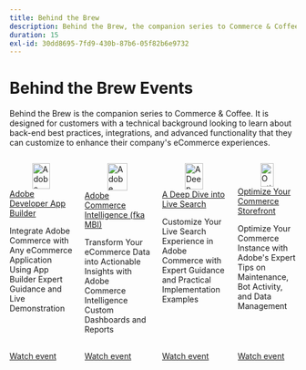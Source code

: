 ```yaml
---
title: Behind the Brew
description: Behind the Brew, the companion series to Commerce & Coffee, is tailored for technically inclined customers seeking to master back-end best practices, integrations, and advanced functionalities to enhance their eCommerce experiences.
duration: 15
exl-id: 30dd8695-7fd9-430b-87b6-05f82b6e9732
---
```

# Behind the Brew Events

Behind the Brew is the companion series to Commerce & Coffee. It is designed for customers with a technical background looking to learn about back-end best practices, integrations, and advanced functionality that they can customize to enhance their company's eCommerce experiences.

<!-- CARDS

{cta  = Watch event}

* 2025/proactive-monitoring-tools.md
* 2025/app-builder.md
* 2025/commerce-intelligence.md
* 2025/deep-dive-live-search.md
* 2025/commerce-storefront.md

-->
<!-- START CARDS HTML - DO NOT MODIFY BY HAND -->
<div class="columns">
    <div class="column is-half-tablet is-half-desktop is-one-third-widescreen" aria-label="Adobe Developer App Builder">
        <div class="card" style="height: 100%; display: flex; flex-direction: column; height: 100%;">
            <div class="card-image">
                <figure class="image x-is-16by9">
                    <a href="2025/app-builder.md" title="Adobe Developer App Builder" target="_blank" rel="referrer">
                        <img class="is-bordered-r-small" src="https://video.tv.adobe.com/v/3443027/?format=jpeg&nocache=1749738836125" alt="Adobe Developer App Builder"
                             style="width: 100%; aspect-ratio: 16 / 9; object-fit: cover; overflow: hidden; display: block; margin: auto;">
                    </a>
                </figure>
            </div>
            <div class="card-content is-padded-small" style="display: flex; flex-direction: column; flex-grow: 1; justify-content: space-between;">
                <div class="top-card-content">
                    <p class="headline is-size-6 has-text-weight-bold">
                        <a href="2025/app-builder.md" target="_blank" rel="referrer" title="Adobe Developer App Builder">Adobe Developer App Builder</a>
                    </p>
                    <p class="is-size-6">Integrate Adobe Commerce with Any eCommerce Application Using App Builder Expert Guidance and Live Demonstration</p>
                </div>
                <a href="2025/app-builder.md" target="_blank" rel="referrer" class="spectrum-Button spectrum-Button--outline spectrum-Button--primary spectrum-Button--sizeM" style="align-self: flex-start; margin-top: 1rem;">
                    <span class="spectrum-Button-label has-no-wrap has-text-weight-bold">Watch event</span>
                </a>
            </div>
        </div>
    </div>
    <div class="column is-half-tablet is-half-desktop is-one-third-widescreen" aria-label="Adobe Commerce Intelligence (fka MBI)">
        <div class="card" style="height: 100%; display: flex; flex-direction: column; height: 100%;">
            <div class="card-image">
                <figure class="image x-is-16by9">
                    <a href="2025/commerce-intelligence.md" title="Adobe Commerce Intelligence (fka MBI)" target="_blank" rel="referrer">
                        <img class="is-bordered-r-small" src="https://video.tv.adobe.com/v/3443025/?format=jpeg&nocache=1749738836111" alt="Adobe Commerce Intelligence (fka MBI)"
                             style="width: 100%; aspect-ratio: 16 / 9; object-fit: cover; overflow: hidden; display: block; margin: auto;">
                    </a>
                </figure>
            </div>
            <div class="card-content is-padded-small" style="display: flex; flex-direction: column; flex-grow: 1; justify-content: space-between;">
                <div class="top-card-content">
                    <p class="headline is-size-6 has-text-weight-bold">
                        <a href="2025/commerce-intelligence.md" target="_blank" rel="referrer" title="Adobe Commerce Intelligence (fka MBI)">Adobe Commerce Intelligence (fka MBI)</a>
                    </p>
                    <p class="is-size-6">Transform Your eCommerce Data into Actionable Insights with Adobe Commerce Intelligence Custom Dashboards and Reports</p>
                </div>
                <a href="2025/commerce-intelligence.md" target="_blank" rel="referrer" class="spectrum-Button spectrum-Button--outline spectrum-Button--primary spectrum-Button--sizeM" style="align-self: flex-start; margin-top: 1rem;">
                    <span class="spectrum-Button-label has-no-wrap has-text-weight-bold">Watch event</span>
                </a>
            </div>
        </div>
    </div>
    <div class="column is-half-tablet is-half-desktop is-one-third-widescreen" aria-label="A Deep Dive into Live Search">
        <div class="card" style="height: 100%; display: flex; flex-direction: column; height: 100%;">
            <div class="card-image">
                <figure class="image x-is-16by9">
                    <a href="2025/deep-dive-live-search.md" title="A Deep Dive into Live Search" target="_blank" rel="referrer">
                        <img class="is-bordered-r-small" src="https://video.tv.adobe.com/v/3443021/?format=jpeg&nocache=1749738836153" alt="A Deep Dive into Live Search"
                             style="width: 100%; aspect-ratio: 16 / 9; object-fit: cover; overflow: hidden; display: block; margin: auto;">
                    </a>
                </figure>
            </div>
            <div class="card-content is-padded-small" style="display: flex; flex-direction: column; flex-grow: 1; justify-content: space-between;">
                <div class="top-card-content">
                    <p class="headline is-size-6 has-text-weight-bold">
                        <a href="2025/deep-dive-live-search.md" target="_blank" rel="referrer" title="A Deep Dive into Live Search">A Deep Dive into Live Search</a>
                    </p>
                    <p class="is-size-6">Customize Your Live Search Experience in Adobe Commerce with Expert Guidance and Practical Implementation Examples</p>
                </div>
                <a href="2025/deep-dive-live-search.md" target="_blank" rel="referrer" class="spectrum-Button spectrum-Button--outline spectrum-Button--primary spectrum-Button--sizeM" style="align-self: flex-start; margin-top: 1rem;">
                    <span class="spectrum-Button-label has-no-wrap has-text-weight-bold">Watch event</span>
                </a>
            </div>
        </div>
    </div>
    <div class="column is-half-tablet is-half-desktop is-one-third-widescreen" aria-label="Optimize Your Commerce Storefront">
        <div class="card" style="height: 100%; display: flex; flex-direction: column; height: 100%;">
            <div class="card-image">
                <figure class="image x-is-16by9">
                    <a href="2025/commerce-storefront.md" title="Optimize Your Commerce Storefront" target="_blank" rel="referrer">
                        <img class="is-bordered-r-small" src="https://video.tv.adobe.com/v/3443031/?format=jpeg&nocache=1749738836139" alt="Optimize Your Commerce Storefront"
                             style="width: 100%; aspect-ratio: 16 / 9; object-fit: cover; overflow: hidden; display: block; margin: auto;">
                    </a>
                </figure>
            </div>
            <div class="card-content is-padded-small" style="display: flex; flex-direction: column; flex-grow: 1; justify-content: space-between;">
                <div class="top-card-content">
                    <p class="headline is-size-6 has-text-weight-bold">
                        <a href="2025/commerce-storefront.md" target="_blank" rel="referrer" title="Optimize Your Commerce Storefront">Optimize Your Commerce Storefront</a>
                    </p>
                    <p class="is-size-6">Optimize Your Commerce Instance with Adobe's Expert Tips on Maintenance, Bot Activity, and Data Management</p>
                </div>
                <a href="2025/commerce-storefront.md" target="_blank" rel="referrer" class="spectrum-Button spectrum-Button--outline spectrum-Button--primary spectrum-Button--sizeM" style="align-self: flex-start; margin-top: 1rem;">
                    <span class="spectrum-Button-label has-no-wrap has-text-weight-bold">Watch event</span>
                </a>
            </div>
        </div>
    </div>
</div>
<!-- END CARDS HTML - DO NOT MODIFY BY HAND -->
